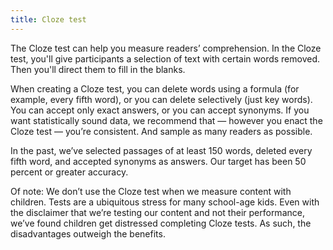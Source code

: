 ```yaml
---
title: Cloze test
---
```

The Cloze test can help you measure readers’ comprehension. In the Cloze test, you'll give participants a selection of text with certain words removed. Then you'll direct them to fill in the blanks. 

When creating a Cloze test, you can delete words using a formula (for example, every fifth word), or you can delete selectively (just key words). You can accept only exact answers, or you can accept synonyms. If you want statistically sound data, we recommend that — however you enact the Cloze test — you’re consistent. And sample as many readers as possible. 

In the past, we’ve selected passages of at least 150 words, deleted every fifth word, and accepted synonyms as answers. Our target has been 50 percent or greater accuracy. 

Of note: We don’t use the Cloze test when we measure content with children. Tests are a ubiquitous stress for many school-age kids. Even with the disclaimer that we’re testing our content and not their performance, we’ve found children get distressed completing Cloze tests. As such, the disadvantages outweigh the benefits.
